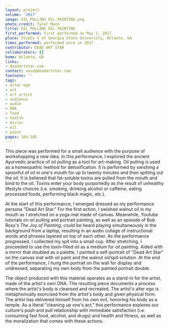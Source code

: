 ```yaml
---
layout: project
volume: '2017'
image: OIL_PULLING_OIL_PAINTING.png
photo_credit: Tyler Mann
title: OIL PULLING OIL PAINTING
first_performed: first performed on May 1, 2017
place: Studio X at Georgia State University, Atlanta, GA
times_performed: performed once in 2017
contributor: DEAD ART STAR
collaborators: []
home: Atlanta, GA
links:
- deadartstar.com
contact: xoxo@deadartstar.com
footnote: ''
tags:
- alter-ego
- art
- art artist
- audience
- audio
- DNA
- food
- health
- mirror
- oil
- paint
pages: 164-165
---
```


This piece was performed for a small audience with the purpose of workshopping a new idea. In this performance, I explored the ancient Ayurvedic practice of oil pulling as a tool for art-making. Oil pulling is used as a homeopathic method for detoxification. It is performed by swishing a spoonful of oil in one's mouth for up to twenty minutes and then spitting out the oil. It is believed that fat-soluble toxins are pulled from the mouth and bind to the oil. Toxins enter your body purportedly as the result of unhealthy lifestyle choices (i.e. smoking, drinking alcohol or caffeine, eating processed foods, performing black magic, etc.).

At the start of this performance, I emerged dressed as my performance persona "Dead Art Star." For the first action, I swished walnut oil in my mouth as I stretched on a yoga mat made of canvas. Meanwhile, Youtube tutorials on oil pulling and portrait painting, as well as an episode of Bob Ross's _The Joy of Painting_, could be heard playing simultaneously in the background from a laptop, resulting in an audio collage of instructional words and phrases layered on top of each other. As the performance progressed, I collected my spit into a small cup. After stretching, I proceeded to use the toxin-filled oil as a medium for oil painting. Aided with a mirror that doubled as a palette, I painted a self-portrait of "Dead Art Star" on the canvas mat with oil paint and the walnut oil/spit solution. At the end of the performance, I hung the portrait on the wall for display and undressed, separating my own body from the painted portrait double.

The object produced with this material operates as a stand-in for the artist, made of the artist's own DNA. The resulting piece documents a process where the artist's body is cleansed and recreated. The artist's alter ego is metaphorically exorcised from the artist's body and given physical form. The artist has delivered himself from his own evil, honoring his body as a temple. As a literal "cleaning up one's act," this performance explores our culture's push and pull relationship with immediate satisfaction (i.e. consuming fast food, alcohol, and drugs) and health and fitness, as well as the moralization that comes with these actions.
